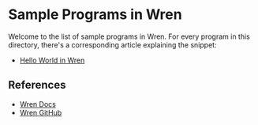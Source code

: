 # Sample Programs in Wren

Welcome to the list of sample programs in Wren. For every program in this
directory, there's a corresponding article explaining the snippet:

- [Hello World in Wren](https://therenegadecoder.com/code/hello-world-in-wren/)

## References

- [Wren Docs](http://wren.io/)
- [Wren GitHub](https://github.com/munificent/wren)
